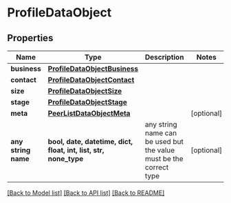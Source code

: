 # ProfileDataObject


## Properties
Name | Type | Description | Notes
------------ | ------------- | ------------- | -------------
**business** | [**ProfileDataObjectBusiness**](ProfileDataObjectBusiness.md) |  | 
**contact** | [**ProfileDataObjectContact**](ProfileDataObjectContact.md) |  | 
**size** | [**ProfileDataObjectSize**](ProfileDataObjectSize.md) |  | 
**stage** | [**ProfileDataObjectStage**](ProfileDataObjectStage.md) |  | 
**meta** | [**PeerListDataObjectMeta**](PeerListDataObjectMeta.md) |  | [optional] 
**any string name** | **bool, date, datetime, dict, float, int, list, str, none_type** | any string name can be used but the value must be the correct type | [optional]

[[Back to Model list]](../README.md#documentation-for-models) [[Back to API list]](../README.md#documentation-for-api-endpoints) [[Back to README]](../README.md)


